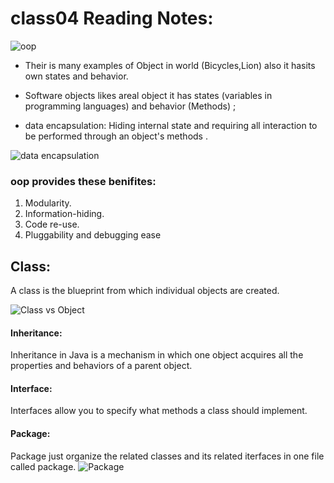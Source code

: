 # class04 Reading Notes:

![oop](https://media.geeksforgeeks.org/wp-content/cdn-uploads/20190717114649/Object-Oriented-Programming-Concepts.jpg)

* Their is many examples of Object in world (Bicycles,Lion) also it hasits own states and behavior.

* Software objects likes areal object it has states (variables in programming languages) and behavior (Methods) ;

* data encapsulation:
Hiding internal state and requiring all interaction to be performed through an object's methods .

![ data encapsulation](https://www.scientecheasy.com/wp-content/uploads/2018/06/encapsulation-in-java.png)

### oop provides these benifites:

1. Modularity.
2. Information-hiding.
3. Code re-use.
4. Pluggability and debugging ease
## Class:
A class is the blueprint from which individual objects are created. 

![Class vs Object](https://encrypted-tbn0.gstatic.com/images?q=tbn:ANd9GcSbA2QhphXSh8O1S1WYgkRqojNVErTxvPeWRdhAA1dGToUotdfZunc-4T_fSZm76NLJmcM&usqp=CAU)

#### Inheritance:

Inheritance in Java is a mechanism in which one object acquires all the properties and behaviors of a parent object.

#### Interface:
Interfaces allow you to specify what methods a class should implement.

####  Package:

Package just organize the related classes and its related iterfaces in one file called package.
![Package](https://mathbits.com/JavaBitsNotebook/DataBasics/packagepick.jpg)
